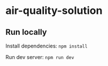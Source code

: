 # air-quality-solution

## Run locally

Install dependencies:
`npm install`

Run dev server:
`npm run dev`
